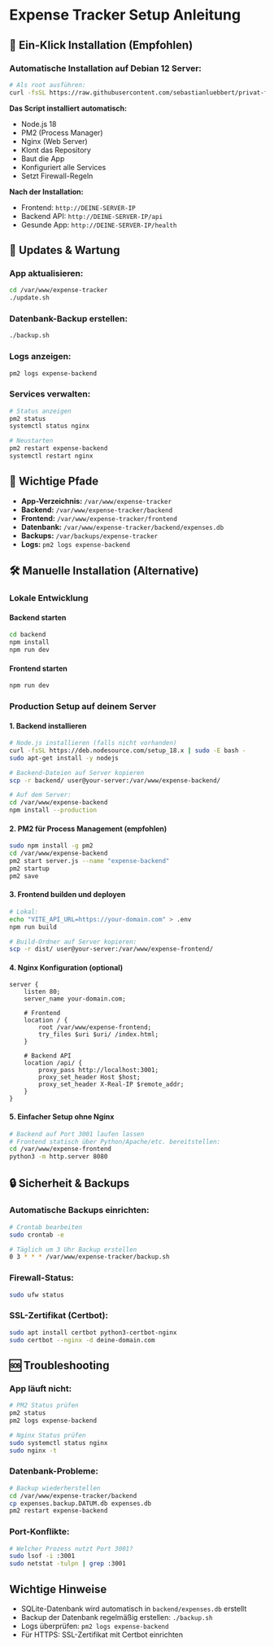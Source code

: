 
# Expense Tracker Setup Anleitung

## 🚀 Ein-Klick Installation (Empfohlen)

### Automatische Installation auf Debian 12 Server:
```bash
# Als root ausführen:
curl -fsSL https://raw.githubusercontent.com/sebastianluebbert/privat-firma-tracker/main/deploy.sh | bash
```

**Das Script installiert automatisch:**
- Node.js 18
- PM2 (Process Manager)
- Nginx (Web Server)
- Klont das Repository
- Baut die App
- Konfiguriert alle Services
- Setzt Firewall-Regeln

**Nach der Installation:**
- Frontend: `http://DEINE-SERVER-IP`
- Backend API: `http://DEINE-SERVER-IP/api`
- Gesunde App: `http://DEINE-SERVER-IP/health`

## 🔄 Updates & Wartung

### App aktualisieren:
```bash
cd /var/www/expense-tracker
./update.sh
```

### Datenbank-Backup erstellen:
```bash
./backup.sh
```

### Logs anzeigen:
```bash
pm2 logs expense-backend
```

### Services verwalten:
```bash
# Status anzeigen
pm2 status
systemctl status nginx

# Neustarten
pm2 restart expense-backend
systemctl restart nginx
```

## 📁 Wichtige Pfade

- **App-Verzeichnis:** `/var/www/expense-tracker`
- **Backend:** `/var/www/expense-tracker/backend`
- **Frontend:** `/var/www/expense-tracker/frontend`  
- **Datenbank:** `/var/www/expense-tracker/backend/expenses.db`
- **Backups:** `/var/backups/expense-tracker`
- **Logs:** `pm2 logs expense-backend`

## 🛠️ Manuelle Installation (Alternative)

### Lokale Entwicklung

#### Backend starten
```bash
cd backend
npm install
npm run dev
```

#### Frontend starten
```bash
npm run dev
```

### Production Setup auf deinem Server

#### 1. Backend installieren
```bash
# Node.js installieren (falls nicht vorhanden)
curl -fsSL https://deb.nodesource.com/setup_18.x | sudo -E bash -
sudo apt-get install -y nodejs

# Backend-Dateien auf Server kopieren
scp -r backend/ user@your-server:/var/www/expense-backend/

# Auf dem Server:
cd /var/www/expense-backend
npm install --production
```

#### 2. PM2 für Process Management (empfohlen)
```bash
sudo npm install -g pm2
cd /var/www/expense-backend
pm2 start server.js --name "expense-backend"
pm2 startup
pm2 save
```

#### 3. Frontend builden und deployen
```bash
# Lokal:
echo "VITE_API_URL=https://your-domain.com" > .env
npm run build

# Build-Ordner auf Server kopieren:
scp -r dist/ user@your-server:/var/www/expense-frontend/
```

#### 4. Nginx Konfiguration (optional)
```nginx
server {
    listen 80;
    server_name your-domain.com;
    
    # Frontend
    location / {
        root /var/www/expense-frontend;
        try_files $uri $uri/ /index.html;
    }
    
    # Backend API
    location /api/ {
        proxy_pass http://localhost:3001;
        proxy_set_header Host $host;
        proxy_set_header X-Real-IP $remote_addr;
    }
}
```

#### 5. Einfacher Setup ohne Nginx
```bash
# Backend auf Port 3001 laufen lassen
# Frontend statisch über Python/Apache/etc. bereitstellen:
cd /var/www/expense-frontend
python3 -m http.server 8080
```

## 🔒 Sicherheit & Backups

### Automatische Backups einrichten:
```bash
# Crontab bearbeiten
sudo crontab -e

# Täglich um 3 Uhr Backup erstellen
0 3 * * * /var/www/expense-tracker/backup.sh
```

### Firewall-Status:
```bash
sudo ufw status
```

### SSL-Zertifikat (Certbot):
```bash
sudo apt install certbot python3-certbot-nginx
sudo certbot --nginx -d deine-domain.com
```

## 🆘 Troubleshooting

### App läuft nicht:
```bash
# PM2 Status prüfen
pm2 status
pm2 logs expense-backend

# Nginx Status prüfen  
sudo systemctl status nginx
sudo nginx -t
```

### Datenbank-Probleme:
```bash
# Backup wiederherstellen
cd /var/www/expense-tracker/backend
cp expenses.backup.DATUM.db expenses.db
pm2 restart expense-backend
```

### Port-Konflikte:
```bash
# Welcher Prozess nutzt Port 3001?
sudo lsof -i :3001
sudo netstat -tulpn | grep :3001
```

## Wichtige Hinweise
- SQLite-Datenbank wird automatisch in `backend/expenses.db` erstellt
- Backup der Datenbank regelmäßig erstellen: `./backup.sh`
- Logs überprüfen: `pm2 logs expense-backend`
- Für HTTPS: SSL-Zertifikat mit Certbot einrichten
